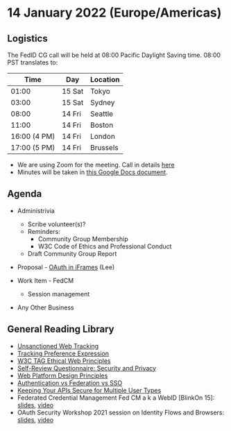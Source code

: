 # 14 January 2022 (Europe/Americas)

## Logistics

The FedID CG call will be held at 08:00 Pacific Daylight Saving time. 08:00 PST translates to:

| Time         | Day    | Location      |
| ------------ | ------ | ------------- |
| 01:00        | 15 Sat | Tokyo         |
| 03:00        | 15 Sat | Sydney        |
| 08:00        | 14 Fri | Seattle       |
| 11:00        | 14 Fri | Boston        |
| 16:00 (4 PM) | 14 Fri | London        |
| 17:00 (5 PM) | 14 Fri | Brussels      |

* We are using Zoom for the meeting. Call in details [here](https://www.w3.org/events/meetings/865ca741-2d62-4fe5-be90-0d8199d643d6) 
* Minutes will be taken in [this Google Docs document](https://docs.google.com/document/d/1O7Rn8Aj4rsYWohdEP61lnGdgkai0xTZFQgm7XEA0RBM/edit#).


## Agenda

* Administrivia
   * Scribe volunteer(s)?
   * Reminders: 
     * Community Group Membership
     * W3C Code of Ethics and Professional Conduct
   * Draft Community Group Report

* Proposal - [OAuth in iFrames](https://github.com/fedidcg/proposals/issues/2) (Lee)
  
* Work Item - FedCM
   * Session management

 
* Any Other Business


## General Reading Library
* [Unsanctioned Web Tracking](https://www.w3.org/2001/tag/doc/unsanctioned-tracking/)
* [Tracking Preference Expression](https://www.w3.org/TR/tracking-dnt/)
* [W3C TAG Ethical Web Principles](https://www.w3.org/2001/tag/doc/ethical-web-principles/)
* [Self-Review Questionnaire: Security and Privacy](https://www.w3.org/TR/security-privacy-questionnaire/)
* [Web Platform Design Principles](https://w3ctag.github.io/design-principles/)
* [Authentication vs Federation vs SSO](https://medium.com/@robert.broeckelmann/authentication-vs-federation-vs-sso-9586b06b1380)
* [Keeping Your APIs Secure for Multiple User Types](https://medium.com/@robert.broeckelmann/keeping-your-apis-secure-for-multiple-user-types-d5c627793c4c)
* Federated Credential Management Fed CM a k a WebID \[BlinkOn 15\]: [slides](https://docs.google.com/presentation/d/1M1bBZvBJa-eUp9jmGWqxouyToSepmfKQ-7NfMe2bNe4/view), [video](https://www.youtube.com/watch?v=9la0cBhVXac)
* OAuth Security Workshop 2021 session on Identity Flows and Browsers: [slides](https://github.com/fedidcg/meetings/blob/main/2021/OSW2021-Identity_vs_Browser.pdf), [video](https://www.youtube.com/watch?v=XJKwxj9hB2k)